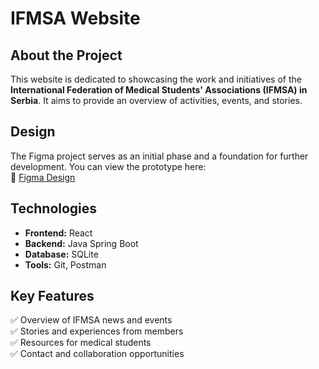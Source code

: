 # IFMSA Website  

## About the Project  
This website is dedicated to showcasing the work and initiatives of the **International Federation of Medical Students' Associations (IFMSA) in Serbia**. It aims to provide an overview of activities, events, and stories.  

## Design  
The Figma project serves as an initial phase and a foundation for further development. You can view the prototype here:  
🔗 [Figma Design](https://www.figma.com/proto/CvIHBCjURb8J88zU8DLp2x/Untitled?node-id=1-2&t=pziZUR6WHx7y8naT-0&scaling=scale-down-width&content-scaling=fixed&page-id=0%3A1&starting-point-node-id=2%3A22&hide-ui=1)  

## Technologies  
- **Frontend:** React
- **Backend:** Java Spring Boot
- **Database:** SQLite
- **Tools:** Git, Postman

## Key Features  
✅ Overview of IFMSA news and events  
✅ Stories and experiences from members  
✅ Resources for medical students  
✅ Contact and collaboration opportunities  
